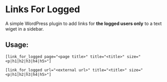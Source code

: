 Links For Logged
================
A simple WordPress plugin to add links for **the logged users only** to a text wiget in a sidebar.

Usage:
------
`[link_for_logged page="<page title>" title="<title>" size="<p|h1|h2|h3|h4|h5>"]`


`[link_for_logged url="<external url>" title="<title>" size="<p|h1|h2|h3|h4|h5>"]`